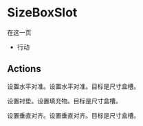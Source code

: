 # SizeBoxSlot

在这一页

  * 行动





## Actions

设置水平对准。设置水平对准。目标是尺寸盒槽。

设置衬垫。设置填充物。目标是尺寸盒槽。

设置垂直对齐。设置垂直对齐。目标是尺寸盒槽。
